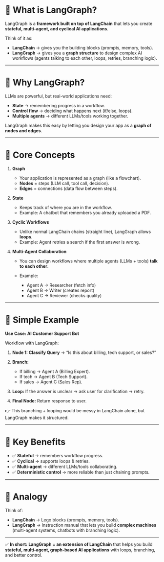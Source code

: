# 🔹 What is LangGraph?

LangGraph is a **framework built on top of LangChain** that lets you create **stateful, multi-agent, and cyclical AI applications**.

Think of it as:

* **LangChain** → gives you the building blocks (prompts, memory, tools).
* **LangGraph** → gives you a **graph structure** to design complex AI workflows (agents talking to each other, loops, retries, branching logic).

---

# 🔹 Why LangGraph?

LLMs are powerful, but real-world applications need:

* **State** → remembering progress in a workflow.
* **Control flow** → deciding what happens next (if/else, loops).
* **Multiple agents** → different LLMs/tools working together.

LangGraph makes this easy by letting you design your app as a **graph of nodes and edges**.

---

# 🔹 Core Concepts

1. **Graph**

   * Your application is represented as a graph (like a flowchart).
   * **Nodes** = steps (LLM call, tool call, decision).
   * **Edges** = connections (data flow between steps).

2. **State**

   * Keeps track of where you are in the workflow.
   * Example: A chatbot that remembers you already uploaded a PDF.

3. **Cyclic Workflows**

   * Unlike normal LangChain chains (straight line), LangGraph allows **loops**.
   * Example: Agent retries a search if the first answer is wrong.

4. **Multi-Agent Collaboration**

   * You can design workflows where multiple agents (LLMs + tools) **talk to each other**.
   * Example:

     * Agent A → Researcher (fetch info)
     * Agent B → Writer (creates report)
     * Agent C → Reviewer (checks quality)

---

# 🔹 Simple Example

**Use Case: AI Customer Support Bot**

Workflow with LangGraph:

1. **Node 1: Classify Query** → “Is this about billing, tech support, or sales?”
2. **Branch:**

   * If billing → Agent A (Billing Expert).
   * If tech → Agent B (Tech Support).
   * If sales → Agent C (Sales Rep).
3. **Loop:** If the answer is unclear → ask user for clarification → retry.
4. **Final Node:** Return response to user.

👉 This branching + looping would be messy in LangChain alone, but LangGraph makes it structured.

---

# 🔹 Key Benefits

* ✅ **Stateful** → remembers workflow progress.
* ✅ **Cyclical** → supports loops & retries.
* ✅ **Multi-agent** → different LLMs/tools collaborating.
* ✅ **Deterministic control** → more reliable than just chaining prompts.

---

# 🔹 Analogy

Think of:

* **LangChain** → Lego blocks (prompts, memory, tools).
* **LangGraph** → Instruction manual that lets you build **complex machines** (multi-agent systems, chatbots with branching logic).

---

✅ **In short:**
**LangGraph = an extension of LangChain** that helps you build **stateful, multi-agent, graph-based AI applications** with loops, branching, and better control.
